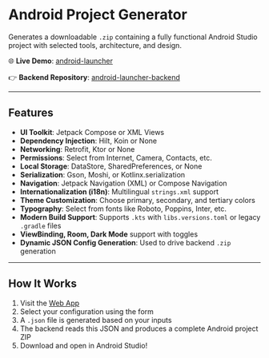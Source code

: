 # Android Project Generator

Generates a downloadable `.zip` containing a fully functional Android Studio project with selected tools, architecture, and design.

🌐 **Live Demo**: [android-launcher](https://android-launcher.netlify.app/)

👉 **Backend Repository**: [android-launcher-backend](https://github.com/jemish-169/Android-Launcher-Backend)

---

## Features

- **UI Toolkit**: Jetpack Compose or XML Views
- **Dependency Injection**: Hilt, Koin or None
- **Networking**: Retrofit, Ktor or None
- **Permissions**: Select from Internet, Camera, Contacts, etc.
- **Local Storage**: DataStore, SharedPreferences, or None
- **Serialization**: Gson, Moshi, or Kotlinx.serialization
- **Navigation**: Jetpack Navigation (XML) or Compose Navigation
- **Internationalization (i18n)**: Multilingual `strings.xml` support
- **Theme Customization**: Choose primary, secondary, and tertiary colors
- **Typography**: Select from fonts like Roboto, Poppins, Inter, etc.
- **Modern Build Support**: Supports `.kts` with `libs.versions.toml` or legacy `.gradle` files
- **ViewBinding, Room, Dark Mode** support with toggles
- **Dynamic JSON Config Generation**: Used to drive backend `.zip` generation

---

## How It Works

1. Visit the [Web App](https://android-launcher.netlify.app/)
2. Select your configuration using the form
3. A `.json` file is generated based on your inputs
4. The backend reads this JSON and produces a complete Android project ZIP
5. Download and open in Android Studio!
